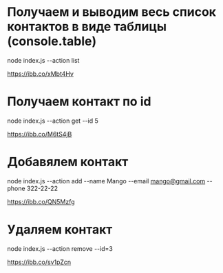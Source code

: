 # Получаем и выводим весь список контактов в виде таблицы (console.table)

node index.js --action list

https://ibb.co/xMbt4Hv

# Получаем контакт по id

node index.js --action get --id 5

https://ibb.co/M6tS4jB

# Добавялем контакт

node index.js --action add --name Mango --email mango@gmail.com --phone 322-22-22

https://ibb.co/QN5Mzfg

# Удаляем контакт

node index.js --action remove --id=3

https://ibb.co/sv1pZcn
